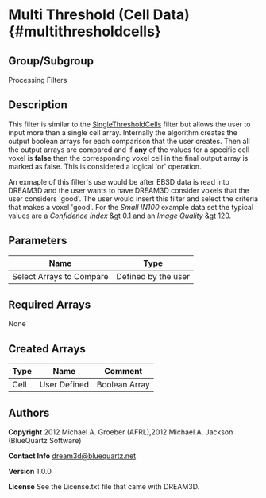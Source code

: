 Multi Threshold (Cell Data) {#multithresholdcells}
======

## Group/Subgroup ##
Processing Filters

## Description ##
This filter is similar to the <a href="SingleThresholdCells.html">SingleThresholdCells</a> filter but allows the user
 to input more than a single cell array. Internally the algorithm creates the output boolean arrays for each comparison
 that the user creates. Then all the output arrays are compared and if __any__ of the values for a specific cell voxel
 is __false__ then the corresponding voxel cell in the final output array is marked as false. This is considered a
 logical 'or' operation.

  An exmaple of this filter's use would be after EBSD data is read into DREAM3D and the user wants to have DREAM3D consider
 voxels that the user considers 'good'. The user would insert this filter and select the criteria that makes a voxel 'good'.
 For the _Small IN100_ example data set the typical values are a _Confidence Index_ &gt 0.1 and an _Image Quality_
 &gt 120.


## Parameters ## 

| Name | Type |
|------|------|
| Select Arrays to Compare | Defined by the user |

## Required Arrays ##
None



## Created Arrays ##

| Type | Name | Comment |
|------|------|---------|
| Cell | User Defined | Boolean Array |
## Authors ##

**Copyright** 2012 Michael A. Groeber (AFRL),2012 Michael A. Jackson (BlueQuartz Software)

**Contact Info** dream3d@bluequartz.net

**Version** 1.0.0

**License**  See the License.txt file that came with DREAM3D.




